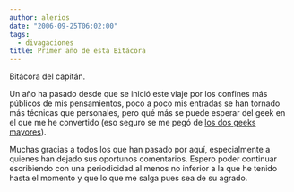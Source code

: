 ```yaml
---
author: alerios
date: "2006-09-25T06:02:00"
tags:
  - divagaciones
title: Primer año de esta Bitácora
---
```


Bitácora del capitán.

Un año ha pasado desde que se inició este viaje por los confines más públicos
de mis pensamientos, poco a poco mis entradas se han tornado más técnicas que
personales, pero qué más se puede esperar del geek en el que me he convertido
(eso seguro se me pegó de [los dos geeks
mayores](http://alerios.blogspot.com/2006/09/sobre-open-conference-systems.html#c115760259664026032)).

Muchas gracias a todos los que han pasado por aquí, especialmente a quienes
han dejado sus oportunos comentarios. Espero poder continuar escribiendo con
una periodicidad al menos no inferior a la que he tenido hasta el momento y
que lo que me salga pues sea de su agrado.
